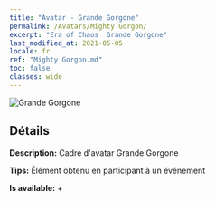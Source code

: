 ```yaml
---
title: "Avatar - Grande Gorgone"
permalink: /Avatars/Mighty Gorgon/
excerpt: "Era of Chaos  Grande Gorgone"
last_modified_at: 2021-05-05
locale: fr
ref: "Mighty Gorgon.md"
toc: false
classes: wide
---
```

 ![Grande Gorgone](/images/a/avatarFrame_60.png)

## Détails

 **Description:** Cadre d'avatar Grande Gorgone 

 **Tips:** Élément obtenu en participant à un événement 

 **Is available:**  + 

